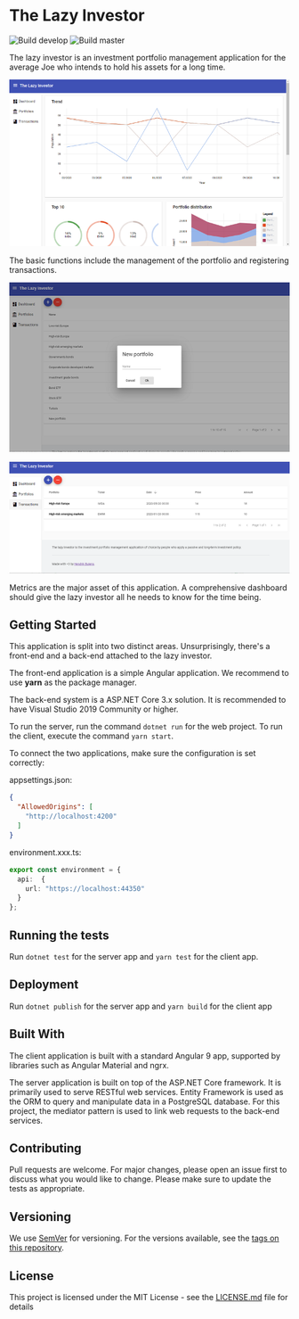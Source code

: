 # The Lazy Investor

![Build develop](https://img.shields.io/circleci/build/gh/hbulens/the-lazy-investor/develop?label=Build%20develop&token=fd9380b60e11d27b81f960c64177fdf0c83967ff)
![Build master](https://img.shields.io/circleci/build/gh/hbulens/the-lazy-investor/master?label=Build%20master&token=fd9380b60e11d27b81f960c64177fdf0c83967ff)

The lazy investor is an investment portfolio management application for the average Joe who intends to hold his assets for a long time.

![Screenshot](docs/assets/the-lazy-investor.png)

The basic functions include the management of the portfolio and registering transactions.

![Screenshot](docs/assets/the-lazy-investor-2.png)

![Screenshot](docs/assets/the-lazy-investor-3.png)

Metrics are the major asset of this application. A comprehensive dashboard should give the lazy investor all he needs to know for the time being.

## Getting Started

This application is split into two distinct areas. Unsurprisingly, there's a front-end and a back-end attached to the lazy investor.

The front-end application is a simple Angular application. We recommend to use **yarn** as the package manager.

The back-end system is a ASP.NET Core 3.x solution. It is recommended to have Visual Studio 2019 Community or higher.

To run the server, run the command `dotnet run` for the web project.
To run the client, execute the command `yarn start`.

To connect the two applications, make sure the configuration is set correctly:

appsettings.json:
``` json
{     
  "AllowedOrigins": [
    "http://localhost:4200"
  ]
}
```

environment.xxx.ts:

```typescript
export const environment = {
  api:  {
    url: "https://localhost:44350"
  }
};
```

## Running the tests

Run `dotnet test` for the server app and `yarn test` for the client app.

## Deployment

Run `dotnet publish` for the server app and `yarn build` for the client app

## Built With

The client application is built with a standard Angular 9 app, supported by libraries such as Angular Material and ngrx.

The server application is built on top of the ASP.NET Core framework. It is primarily used to serve RESTful web services.
Entity Framework is used as the ORM to query and manipulate data in a PostgreSQL database. For this project, the mediator pattern is used to link web requests to the back-end services.

## Contributing

Pull requests are welcome. For major changes, please open an issue first to discuss what you would like to change. Please make sure to update the tests as appropriate.

## Versioning

We use [SemVer](http://semver.org/) for versioning. For the versions available, see the [tags on this repository](https://github.com/your/project/tags).

## License

This project is licensed under the MIT License - see the [LICENSE.md](LICENSE.md) file for details
